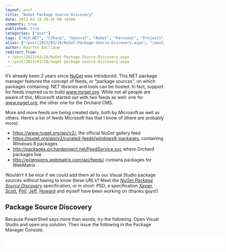 ```yaml
---
layout: post
title: "NuGet Package Source Discovery"
date: 2013-03-18 19:45:00 +0100
comments: true
published: true
categories: ["post"]
tags: ["ASP.NET", "CSharp", "General", "NuGet", "Personal", "Projects", "Software"]
alias: ["/post/2013/03/18/NuGet-Package-Source-Discovery.aspx", "/post/2013/03/18/nuget-package-source-discovery.aspx"]
author: Maarten Balliauw
redirect_from:
 - /post/2013/03/18/NuGet-Package-Source-Discovery.aspx
 - /post/2013/03/18/nuget-package-source-discovery.aspx
---
```

<p>It&rsquo;s already been 2 years since <a href="http://www.nuget.org">NuGet</a> was introduced. This.NET package manager features the concept of feeds, or &ldquo;package sources&rdquo;, on which packages containing .NET libraries and tools can be hosted. In fact, support for feeds inspired us to build <a href="http://www.myget.org">www.myget.org</a>. While not all people are aware of this, Microsoft started out with two feeds as well: one for <a href="http://www.nuget.org">www.nuget.org</a>, the other one for the Orchard CMS.</p>
<p>More and more feeds are being created daily, both by Microsoft as well as others. Here&rsquo;s a list of feeds Microsoft has that I know of (there are probably more):</p>
<ul>
<li><a title="https://www.nuget.org/api/v2/" href="https://www.nuget.org/api/v2/">https://www.nuget.org/api/v2/</a>, the official NuGet gallery feed</li>
<li><a title="https://nuget.org/api/v2/curated-feeds/windows8-packages" href="https://nuget.org/api/v2/curated-feeds/windows8-packages">https://nuget.org/api/v2/curated-feeds/windows8-packages</a>, containing Windows 8 packages</li>
<li><a title="http://packages.orchardproject.net/FeedService.svc" href="http://packages.orchardproject.net/FeedService.svc">http://packages.orchardproject.net/FeedService.svc</a> where Orchard packages live</li>
<li><a title="http://extensions.webmatrix.com/api/feeds/" href="http://extensions.webmatrix.com/api/feeds/">http://extensions.webmatrix.com/api/feeds/</a> contains packages for WebMatrix</li>
</ul>
<p>Wouldn&rsquo;t it be nice if we could add them all to our Visual Studio package sources without having to know these URL&rsquo;s? Meet the <em><a href="http://psd.myget.org/">NuGet Package Source Discovery</a> </em>specification, or in short: PSD, a specification <a href="http://www.xavierdecoster.com">Xavier</a>, <a href="http://www.hanselman.com">Scott</a>, <a href="http://www.haacked.com">Phil</a>,&nbsp;<a href="http://jeffhandley.com/">Jeff</a>, <a href="http://codebetter.com/howarddierking/">Howard</a>&nbsp;and myself have been working on (thanks guys!)</p>
<h2>Package Source Discovery</h2>
<p>Because PowerShell says more than words, try the following. Open Visual Studio and open any solution. Then issue the following in the Package Manager Console:</p>
<div id="scid:9D7513F9-C04C-4721-824A-2B34F0212519:c97cc545-50b8-4610-92c5-1834d9ae9646" class="wlWriterEditableSmartContent" style="float: none; margin: 0px; display: inline; padding: 0px;">
<pre style="width: 687px; height: 35px; background-color: white; overflow: auto;"><div><!--

Code highlighting produced by Actipro CodeHighlighter (freeware)
http://www.CodeHighlighter.com/

--><span style="color: #008080;">1</span> <span style="color: #000000;">Install</span><span style="color: #000000;">-</span><span style="color: #000000;">Package DiscoverPackageSources
</span><span style="color: #008080;">2</span> <span style="color: #000000;">Discover</span><span style="color: #000000;">-</span><span style="color: #000000;">PackageSources </span><span style="color: #000000;">-</span><span style="color: #000000;">Url </span><span style="color: #800000;">"</span><span style="color: #800000;"></span><span style="color: #800000;">"</span></div></pre>
<!-- Code inserted with Steve Dunn's Windows Live Writer Code Formatter Plugin.  http://dunnhq.com --></div>
<p>While we&rsquo;re at it, perhaps the Glimpse project has something to discover as well.</p>
<div id="scid:9D7513F9-C04C-4721-824A-2B34F0212519:e27ff413-cffe-4c88-bf03-b21a8b07ae2c" class="wlWriterEditableSmartContent" style="float: none; margin: 0px; display: inline; padding: 0px;">
<pre style="width: 687px; height: 25px; background-color: white; overflow: auto;"><div><!--

Code highlighting produced by Actipro CodeHighlighter (freeware)
http://www.CodeHighlighter.com/

--><span style="color: #008080;">1</span> <span style="color: #000000;">Discover</span><span style="color: #000000;">-</span><span style="color: #000000;">PackageSources </span><span style="color: #000000;">-</span><span style="color: #000000;">Url </span><span style="color: #800000;">"</span><span style="color: #800000;">http://getglimpse.com</span><span style="color: #800000;">"</span></div></pre>
<!-- Code inserted with Steve Dunn's Windows Live Writer Code Formatter Plugin.  http://dunnhq.com --></div>
<p>Close and re-open Visual Studio and check your package sources. Notice anything new? My blog has provided you with 2 feeds. And you&rsquo;ve also been subscribed to Glimpse&rsquo;s nightly builds feed.</p>
<p>But there&rsquo;s more. If you would have been authenticated when connecting to my blog, it will yield API keys as well. This allows the PSD client to setup everything that is needed for me to work with my personal feeds, both consuming and producing, by just remembering the URL of my blog.</p>
<p><strong>Package Source Discovery boils down to trust. </strong>Since you apparently trust me, you can discover feeds from my blog. If you trust Microsoft, discover feeds from <a href="http://www.microsoft.com">www.microsoft.com</a>. Do you trust Windows Azure? Get their packages by discovering feeds at <a href="http://www.windowsazure.com">www.windowsazure.com</a>. Need your company feeds? Discover them at <a href="http://nuget">http://nuget</a>. A lot of options and possibilities there!</p>
<h2>Recycling standards</h2>
<p>If you are a blogger and are using Windows Live Writer, you&rsquo;ve already used this before. We&rsquo;ve written the <a href="http://psd.myget.org/">NuGet Package Source Discovery</a> specification based on what happens with blogs: when a simple <em>&lt;link /&gt;</em> element is added to your HTML, you are compatible with feed discovery. Here are the two elements that are listed in the source code for my blog:</p>
<div id="scid:9D7513F9-C04C-4721-824A-2B34F0212519:c24e495f-2b41-4736-b915-9795e8b88386" class="wlWriterEditableSmartContent" style="float: none; margin: 0px; display: inline; padding: 0px;">
<pre style="width: 687px; height: 71px; background-color: white; overflow: auto;"><div><!--

Code highlighting produced by Actipro CodeHighlighter (freeware)
http://www.CodeHighlighter.com/

--><span style="color: #008080;">1</span> <span style="color: #000000;">&lt;link rel</span><span style="color: #000000;">=</span><span style="color: #800000;">"</span><span style="color: #800000;">nuget</span><span style="color: #800000;">"</span><span style="color: #000000;"> type</span><span style="color: #000000;">=</span><span style="color: #800000;">"</span><span style="color: #800000;">application/atom+xml</span><span style="color: #800000;">"</span><span style="color: #000000;"> title</span><span style="color: #000000;">=</span><span style="color: #800000;">"</span><span style="color: #800000;">Maarten Balliauw NuGet feed</span><span style="color: #800000;">"</span><span style="color: #000000;"> href</span><span style="color: #000000;">=</span><span style="color: #800000;">"</span><span style="color: #800000;">http://www.myget.org/F/maartenballiauw</span><span style="color: #800000;">"</span><span style="color: #000000;"> </span><span style="color: #000000;">/&gt;</span><span style="color: #000000;">
</span><span style="color: #008080;">2</span> <span style="color: #000000;">&lt;link rel</span><span style="color: #000000;">=</span><span style="color: #800000;">"</span><span style="color: #800000;">nuget</span><span style="color: #800000;">"</span><span style="color: #000000;"> type</span><span style="color: #000000;">=</span><span style="color: #800000;">"</span><span style="color: #800000;">application/rsd+xml</span><span style="color: #800000;">"</span><span style="color: #000000;"> href</span><span style="color: #000000;">=</span><span style="color: #800000;">"</span><span style="color: #800000;">http://www.myget.org/Discovery/Feed/googleanalyticstracker</span><span style="color: #800000;">"</span><span style="color: #000000;"> </span><span style="color: #000000;">/&gt;</span></div></pre>
<!-- Code inserted with Steve Dunn's Windows Live Writer Code Formatter Plugin.  http://dunnhq.com --></div>
<p>The first one points directly to a feed. Using the URL and the title attribute, we can add this one to our NuGet package sources with ease. The second one points to an RSD file, known since ages as the <strong>Really Simple Discovery</strong> format described on <a href="https://github.com/danielberlinger/rsd">https://github.com/danielberlinger/rsd</a>. We&rsquo;ve recycled it to allow a lot of things at the client side. Since not all required metadata can be obtained from the RSD format, the <a href="http://dublincore.org/documents/2012/06/14/dcmi-terms/?v=elements">Dublin Core schema</a> is present in the PSD response as well.</p>
<p>Here&rsquo;s an an example:</p>
<div id="scid:9D7513F9-C04C-4721-824A-2B34F0212519:7fbebb01-3b87-4a52-8498-b402a4ea4a84" class="wlWriterEditableSmartContent" style="float: none; margin: 0px; display: inline; padding: 0px;">
<pre style="width: 687px; height: 425px; background-color: white; overflow: auto;"><div><!--

Code highlighting produced by Actipro CodeHighlighter (freeware)
http://www.CodeHighlighter.com/

--><span style="color: #008080;"> 1</span> <span style="color: #0000ff;">&lt;?</span><span style="color: #ff00ff;">xml version="1.0" encoding="utf-8"</span><span style="color: #0000ff;">?&gt;</span><span style="color: #000000;">
</span><span style="color: #008080;"> 2</span> <span style="color: #0000ff;">&lt;</span><span style="color: #800000;">rsd </span><span style="color: #ff0000;">version</span><span style="color: #0000ff;">="1.0"</span><span style="color: #ff0000;"> xmlns:dc</span><span style="color: #0000ff;">="http://purl.org/dc/elements/1.1/"</span><span style="color: #0000ff;">&gt;</span><span style="color: #000000;">
</span><span style="color: #008080;"> 3</span> <span style="color: #000000;">  </span><span style="color: #0000ff;">&lt;</span><span style="color: #800000;">service</span><span style="color: #0000ff;">&gt;</span><span style="color: #000000;">
</span><span style="color: #008080;"> 4</span> <span style="color: #000000;">    </span><span style="color: #0000ff;">&lt;</span><span style="color: #800000;">engineName</span><span style="color: #0000ff;">&gt;</span><span style="color: #000000;">MyGet</span><span style="color: #0000ff;">&lt;/</span><span style="color: #800000;">engineName</span><span style="color: #0000ff;">&gt;</span><span style="color: #000000;">
</span><span style="color: #008080;"> 5</span> <span style="color: #000000;">    </span><span style="color: #0000ff;">&lt;</span><span style="color: #800000;">engineLink</span><span style="color: #0000ff;">&gt;</span><span style="color: #000000;">http://www.myget.org</span><span style="color: #0000ff;">&lt;/</span><span style="color: #800000;">engineLink</span><span style="color: #0000ff;">&gt;</span><span style="color: #000000;">
</span><span style="color: #008080;"> 6</span> <span style="color: #000000;">
</span><span style="color: #008080;"> 7</span> <span style="color: #000000;">    </span><span style="color: #0000ff;">&lt;</span><span style="color: #800000;">dc:identifier</span><span style="color: #0000ff;">&gt;</span><span style="color: #000000;">http://www.myget.org/F/googleanalyticstracker</span><span style="color: #0000ff;">&lt;/</span><span style="color: #800000;">dc:identifier</span><span style="color: #0000ff;">&gt;</span><span style="color: #000000;">    
</span><span style="color: #008080;"> 8</span> <span style="color: #000000;">    </span><span style="color: #0000ff;">&lt;</span><span style="color: #800000;">dc:creator</span><span style="color: #0000ff;">&gt;</span><span style="color: #000000;">maartenba</span><span style="color: #0000ff;">&lt;/</span><span style="color: #800000;">dc:creator</span><span style="color: #0000ff;">&gt;</span><span style="color: #000000;">    
</span><span style="color: #008080;"> 9</span> <span style="color: #000000;">    </span><span style="color: #0000ff;">&lt;</span><span style="color: #800000;">dc:owner</span><span style="color: #0000ff;">&gt;</span><span style="color: #000000;">maartenba</span><span style="color: #0000ff;">&lt;/</span><span style="color: #800000;">dc:owner</span><span style="color: #0000ff;">&gt;</span><span style="color: #000000;">
</span><span style="color: #008080;">10</span> <span style="color: #000000;">    </span><span style="color: #0000ff;">&lt;</span><span style="color: #800000;">dc:title</span><span style="color: #0000ff;">&gt;</span><span style="color: #000000;">Staging feed for GoogleAnalyticsTracker</span><span style="color: #0000ff;">&lt;/</span><span style="color: #800000;">dc:title</span><span style="color: #0000ff;">&gt;</span><span style="color: #000000;">
</span><span style="color: #008080;">11</span> <span style="color: #000000;">    </span><span style="color: #0000ff;">&lt;</span><span style="color: #800000;">dc:description</span><span style="color: #0000ff;">&gt;</span><span style="color: #000000;">Staging feed for GoogleAnalyticsTracker</span><span style="color: #0000ff;">&lt;/</span><span style="color: #800000;">dc:description</span><span style="color: #0000ff;">&gt;</span><span style="color: #000000;"> 
</span><span style="color: #008080;">12</span> <span style="color: #000000;">    </span><span style="color: #0000ff;">&lt;</span><span style="color: #800000;">homePageLink</span><span style="color: #0000ff;">&gt;</span><span style="color: #000000;">http://www.myget.org/gallery/googleanalyticstracker</span><span style="color: #0000ff;">&lt;/</span><span style="color: #800000;">homePageLink</span><span style="color: #0000ff;">&gt;</span><span style="color: #000000;">
</span><span style="color: #008080;">13</span> <span style="color: #000000;">
</span><span style="color: #008080;">14</span> <span style="color: #000000;">    </span><span style="color: #0000ff;">&lt;</span><span style="color: #800000;">apis</span><span style="color: #0000ff;">&gt;</span><span style="color: #000000;">
</span><span style="color: #008080;">15</span> <span style="color: #000000;">      </span><span style="color: #0000ff;">&lt;</span><span style="color: #800000;">api </span><span style="color: #ff0000;">name</span><span style="color: #0000ff;">="nuget-v2-packages"</span><span style="color: #ff0000;"> preferred</span><span style="color: #0000ff;">="true"</span><span style="color: #ff0000;"> apiLink</span><span style="color: #0000ff;">="http://www.myget.org/F/googleanalyticstracker/api/v2"</span><span style="color: #ff0000;"> blogID</span><span style="color: #0000ff;">=""</span><span style="color: #ff0000;"> </span><span style="color: #0000ff;">/&gt;</span><span style="color: #000000;">
</span><span style="color: #008080;">16</span> <span style="color: #000000;">      </span><span style="color: #0000ff;">&lt;</span><span style="color: #800000;">api </span><span style="color: #ff0000;">name</span><span style="color: #0000ff;">="nuget-v2-push"</span><span style="color: #ff0000;"> preferred</span><span style="color: #0000ff;">="true"</span><span style="color: #ff0000;"> apiLink</span><span style="color: #0000ff;">="http://www.myget.org/F/googleanalyticstracker/api/v2/package"</span><span style="color: #ff0000;"> blogID</span><span style="color: #0000ff;">=""</span><span style="color: #0000ff;">&gt;</span><span style="color: #000000;">
</span><span style="color: #008080;">17</span> <span style="color: #000000;">        </span><span style="color: #0000ff;">&lt;</span><span style="color: #800000;">settings</span><span style="color: #0000ff;">&gt;</span><span style="color: #000000;">
</span><span style="color: #008080;">18</span> <span style="color: #000000;">          </span><span style="color: #0000ff;">&lt;</span><span style="color: #800000;">setting </span><span style="color: #ff0000;">name</span><span style="color: #0000ff;">="apiKey"</span><span style="color: #0000ff;">&gt;</span><span style="color: #000000;">abcdefghijkl</span><span style="color: #0000ff;">&lt;/</span><span style="color: #800000;">setting</span><span style="color: #0000ff;">&gt;</span><span style="color: #000000;">
</span><span style="color: #008080;">19</span> <span style="color: #000000;">        </span><span style="color: #0000ff;">&lt;/</span><span style="color: #800000;">settings</span><span style="color: #0000ff;">&gt;</span><span style="color: #000000;">
</span><span style="color: #008080;">20</span> <span style="color: #000000;">      </span><span style="color: #0000ff;">&lt;/</span><span style="color: #800000;">api</span><span style="color: #0000ff;">&gt;</span><span style="color: #000000;">
</span><span style="color: #008080;">21</span> <span style="color: #000000;">      </span><span style="color: #0000ff;">&lt;</span><span style="color: #800000;">api </span><span style="color: #ff0000;">name</span><span style="color: #0000ff;">="nuget-v1-packages"</span><span style="color: #ff0000;"> preferred</span><span style="color: #0000ff;">="false"</span><span style="color: #ff0000;"> apiLink</span><span style="color: #0000ff;">="http://www.myget.org/F/googleanalyticstracker/api/v1"</span><span style="color: #ff0000;"> blogID</span><span style="color: #0000ff;">=""</span><span style="color: #ff0000;"> </span><span style="color: #0000ff;">/&gt;</span><span style="color: #000000;">
</span><span style="color: #008080;">22</span> <span style="color: #000000;">    </span><span style="color: #0000ff;">&lt;/</span><span style="color: #800000;">apis</span><span style="color: #0000ff;">&gt;</span><span style="color: #000000;">
</span><span style="color: #008080;">23</span> <span style="color: #000000;">  </span><span style="color: #0000ff;">&lt;/</span><span style="color: #800000;">service</span><span style="color: #0000ff;">&gt;</span><span style="color: #000000;">
</span><span style="color: #008080;">24</span> <span style="color: #0000ff;">&lt;/</span><span style="color: #800000;">rsd</span><span style="color: #0000ff;">&gt;</span><span style="color: #000000;">
</span><span style="color: #008080;">25</span> </div></pre>
<!-- Code inserted with Steve Dunn's Windows Live Writer Code Formatter Plugin.  http://dunnhq.com --></div>
<p>As you can see, using RSD we can embed a lot more information about a feed in this document. If we wanted to add a link to someone&rsquo;s GitHub and have a client that wants to use this, we can add another <em>&lt;api /&gt;</em> element in here.</p>
<h2>Who is using this?</h2>
<p>I am (<a href=""></a>), Xavier is (<a href="http://www.xavierdecoster.com">http://www.xavierdecoster.com</a>), Glimpse is (<a href="http://getglimpse.com">http://getglimpse.com</a>), NancyFX is (<a href="http://www.nancyfx.org/">http://www.nancyfx.org</a>) and <a href="http://blog.myget.org/post/2013/03/18/Support-for-Package-Source-Discovery-draft.aspx">MyGet has implemented several endpoints</a> as well. Why don't <em>you </em>join the wonderful world of package source discovery?</p>
<h2>Feedback needed!</h2>
<p>This is not part of NuGet out of the box yet. We need your feedback, comments, implementations and so on. Head over to our <a href="https://github.com/myget/PackageSourceDiscovery">GitHub</a> repository, read through the spec and all examples and provide us with your thoughts. <a href="https://github.com/myget/PackageSourceDiscovery/wiki">Try the two clients we&rsquo;ve crafted</a> (more <a href="http://www.xavierdecoster.com/introducing-a-nuget-exe-extension-for-package-source-discovery">on Xavier's blog</a>) and make your NuGet repositories discoverable. Feel free to post a link to your blog below.</p>
<p>Enjoy and let the commenting begin!</p>
{% include imported_disclaimer.html %}
